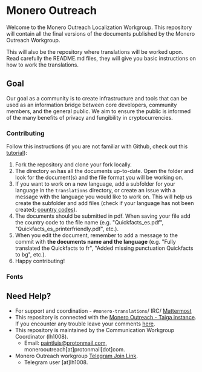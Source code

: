# Monero Outreach

Welcome to the Monero Outreach Localization Workgroup. This repository will contain all the final versions of the documents published by the Monero Outreach Workgroup. 

This will also be the repository where translations will be worked upon. Read carefully the README.md files, they will give you basic instructions on how to work the translations.

## Goal

Our goal as a community is to create infrastructure and tools that can be used as an information bridge between core developers, community members, and the general public. We aim to ensure the public is informed of the many benefits of privacy and fungibility in cryptocurrencies.


### Contributing

Follow this instructions (if you are not familiar with Github, check out this [tutorial](https://guides.github.com/activities/hello-world/)):

1. Fork the repository and clone your fork locally. 
2. The directory `en` has all the documents up-to-date. Open the folder and look for the document(s) and the file format you will be working on.
3. If you want to work on a new language, add a subfolder for your language in the `translations` directory, or create an issue with a message with the language you would like to work on. This will help us create the subfolder and add files (check if your language has not been created; [country codes](https://wiki.openstreetmap.org/wiki/Nominatim/Country_Codes)).
4. The documents should be submitted in pdf. When saving your file add the country code to the file name (e.g. "Quickfacts_es.pdf", "Quickfacts_es_printerfriendly.pdf", etc.).
5. When you edit the document, remember to add a message to the commit with **the documents name and the language** (e.g. "Fully translated the Quickfacts to fr", "Added missing punctuation Quickfacts to bg", etc.).
6. Happy contributing! 

### Fonts



## Need Help?

 - For support and coordination - `#monero-translations`/ IRC/ [Mattermost](https://mattermost.getmonero.org/monero/channels/monero-translations)
 - This repository is connected with the [Monero Outreach - Taiga instance](https://taiga.getmonero.org/project/xmrhaelan-monero-public-relations/). If you encounter any trouble leave your comments [here](https://taiga.getmonero.org/project/xmrhaelan-monero-public-relations/us/48?kanban-status=317).
 - This repository is maintained by the Communication Workgroup Coordinator (lh1008). 
	* Email: paintluis@protonmail.com, monerooutreach[at]protonmail[dot]com.
 - Monero Outreach workgroup [Telegram Join Link](https://t.me/joinchat/DM8-zRAVi-tEx-1PEltAIg).
	* Telegram user [at]lh1008.


 

